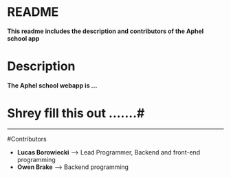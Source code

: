 # README #

**This readme includes the description and contributors of the Aphel school app**

# Description #
**The Aphel school webapp is ...**
# Shrey fill this out .......#
**********

#Contributors

- **Lucas Borowiecki** --> Lead Programmer, Backend and front-end programming
- **Owen  Brake** --> Backend programming
